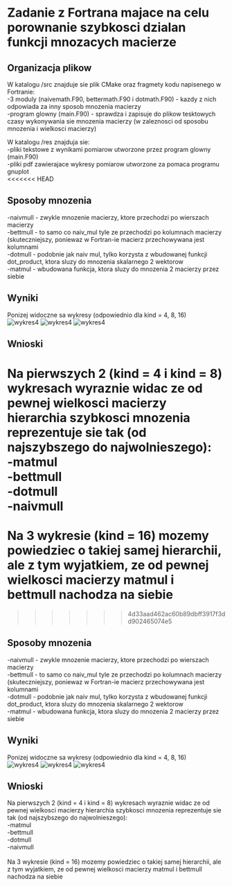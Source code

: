 # Zadanie z Fortrana majace na celu porownanie szybkosci dzialan funkcji mnozacych macierze

## Organizacja plikow
W katalogu /src znajduje sie plik CMake oraz fragmety kodu napisenego w Fortranie:<br/>
-3 moduly (naivemath.F90, bettermath.F90 i dotmath.F90) - kazdy z nich odpowiada za inny sposob mnozenia macierzy <br/>
-program glowny (main.F90) - sprawdza i zapisuje do plikow tesktowych czasy wykonywania sie mnozenia macierzy (w zaleznosci od sposobu mnozenia i wielkosci macierzy)<br/>

W katalogu /res znajduja sie:<br/>
-pliki tekstowe z wynikami pomiarow utworzone przez program glowny (main.F90)<br/>
-pliki pdf zawierajace wykresy pomiarow utworzone za pomaca programu gnuplot<br/>
<<<<<<< HEAD

## Sposoby mnozenia
-naivmull - zwykle mnozenie macierzy, ktore przechodzi po wierszach macierzy<br/>
-bettmull - to samo co naiv_mul tyle ze przechodzi po kolumnach macierzy (skuteczniejszy, poniewaz w Fortran-ie macierz przechowywana jest kolumnami<br/>
-dotmull - podobnie jak naiv mul, tylko korzysta z wbudowanej funkcji dot_product, ktora sluzy do mnozenia skalarnego 2 wektorow<br/>
-matmul - wbudowana funkcja, ktora sluzy do mnozenia 2 macierzy przez siebie<br/>

## Wyniki
Ponizej widoczne sa wykresy (odpowiednio dla kind = 4, 8, 16)<br/>
![wykres4](res/wykres4.png)
![wykres4](res/wykres8.png)
![wykres4](res/wykres16.png)

## Wnioski
Na pierwszych 2 (kind = 4 i kind = 8) wykresach wyraznie widac ze od pewnej wielkosci macierzy hierarchia szybkosci mnozenia reprezentuje sie tak (od najszybszego do najwolnieszego):<br/>
-matmul<br/>
-bettmull<br/>
-dotmull<br/>
-naivmull<br/>
<br/>
Na 3 wykresie (kind = 16) mozemy powiedziec o takiej samej hierarchii, ale z tym wyjatkiem, ze od pewnej wielkosci macierzy matmul i bettmull nachodza na siebie
=======
>>>>>>> 4d33aad462ac60b89dbff3917f3dd902465074e5

## Sposoby mnozenia
-naivmull - zwykle mnozenie macierzy, ktore przechodzi po wierszach macierzy<br/>
-bettmull - to samo co naiv_mul tyle ze przechodzi po kolumnach macierzy (skuteczniejszy, poniewaz w Fortran-ie macierz przechowywana jest kolumnami<br/>
-dotmull - podobnie jak naiv mul, tylko korzysta z wbudowanej funkcji dot_product, ktora sluzy do mnozenia skalarnego 2 wektorow<br/>
-matmul - wbudowana funkcja, ktora sluzy do mnozenia 2 macierzy przez siebie<br/>

## Wyniki
Ponizej widoczne sa wykresy (odpowiednio dla kind = 4, 8, 16)<br/>
![wykres4](res/wykres4.png)
![wykres4](res/wykres8.png)
![wykres4](res/wykres16.png)

## Wnioski
Na pierwszych 2 (kind = 4 i kind = 8) wykresach wyraznie widac ze od pewnej wielkosci macierzy hierarchia szybkosci mnozenia reprezentuje sie tak (od najszybszego do najwolnieszego):<br/>
-matmul<br/>
-bettmull<br/>
-dotmull<br/>
-naivmull<br/>
<br/>
Na 3 wykresie (kind = 16) mozemy powiedziec o takiej samej hierarchii, ale z tym wyjatkiem, ze od pewnej wielkosci macierzy matmul i bettmull nachodza na siebie
